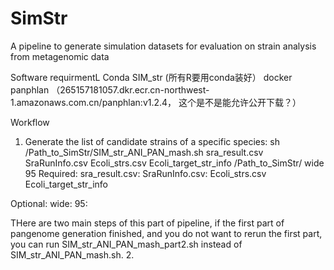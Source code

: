 # SimStr
A pipeline to generate simulation datasets for evaluation on strain analysis from metagenomic data

Software requirmentL
Conda
SIM_str (所有R要用conda装好）
docker panphlan （265157181057.dkr.ecr.cn-northwest-1.amazonaws.com.cn/panphlan:v1.2.4， 这个是不是能允许公开下载？）


Workflow
1. Generate the list of candidate strains of a specific species:
  sh /Path_to_SimStr/SIM_str_ANI_PAN_mash.sh sra_result.csv SraRunInfo.csv Ecoli_strs.csv Ecoli_target_str_info /Path_to_SimStr/ wide 95
  Required:
    sra_result.csv:
    SraRunInfo.csv:
    Ecoli_strs.csv
    Ecoli_target_str_info
    
  Optional:
    wide:
    95:
    
  THere are two main steps of this part of pipeline, if the first part of pangenome generation finished, and you do not want to rerun the first part, you can run SIM_str_ANI_PAN_mash_part2.sh instead of SIM_str_ANI_PAN_mash.sh.
2. 
